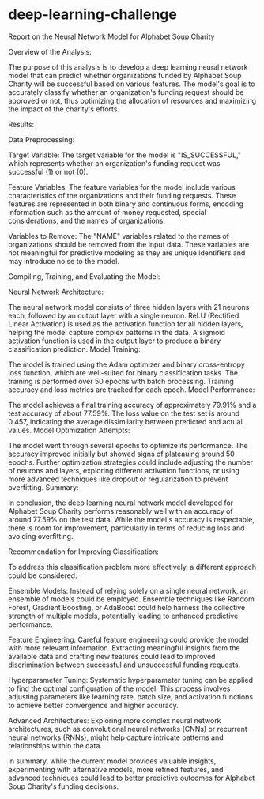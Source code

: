 # deep-learning-challenge

Report on the Neural Network Model for Alphabet Soup Charity

Overview of the Analysis:

The purpose of this analysis is to develop a deep learning neural network model that can predict whether organizations funded by Alphabet Soup Charity will be successful based on various features. The model's goal is to accurately classify whether an organization's funding request should be approved or not, thus optimizing the allocation of resources and maximizing the impact of the charity's efforts.

Results:

Data Preprocessing:

Target Variable: The target variable for the model is "IS_SUCCESSFUL," which represents whether an organization's funding request was successful (1) or not (0).

Feature Variables: The feature variables for the model include various characteristics of the organizations and their funding requests. These features are represented in both binary and continuous forms, encoding information such as the amount of money requested, special considerations, and the names of organizations.

Variables to Remove: The "NAME" variables related to the names of organizations should be removed from the input data. These variables are not meaningful for predictive modeling as they are unique identifiers and may introduce noise to the model.

Compiling, Training, and Evaluating the Model:

Neural Network Architecture:

The neural network model consists of three hidden layers with 21 neurons each, followed by an output layer with a single neuron.
ReLU (Rectified Linear Activation) is used as the activation function for all hidden layers, helping the model capture complex patterns in the data.
A sigmoid activation function is used in the output layer to produce a binary classification prediction.
Model Training:

The model is trained using the Adam optimizer and binary cross-entropy loss function, which are well-suited for binary classification tasks.
The training is performed over 50 epochs with batch processing.
Training accuracy and loss metrics are tracked for each epoch.
Model Performance:

The model achieves a final training accuracy of approximately 79.91% and a test accuracy of about 77.59%.
The loss value on the test set is around 0.457, indicating the average dissimilarity between predicted and actual values.
Model Optimization Attempts:

The model went through several epochs to optimize its performance. The accuracy improved initially but showed signs of plateauing around 50 epochs.
Further optimization strategies could include adjusting the number of neurons and layers, exploring different activation functions, or using more advanced techniques like dropout or regularization to prevent overfitting.
Summary:

In conclusion, the deep learning neural network model developed for Alphabet Soup Charity performs reasonably well with an accuracy of around 77.59% on the test data. While the model's accuracy is respectable, there is room for improvement, particularly in terms of reducing loss and avoiding overfitting.

Recommendation for Improving Classification:

To address this classification problem more effectively, a different approach could be considered:

Ensemble Models: Instead of relying solely on a single neural network, an ensemble of models could be employed. Ensemble techniques like Random Forest, Gradient Boosting, or AdaBoost could help harness the collective strength of multiple models, potentially leading to enhanced predictive performance.

Feature Engineering: Careful feature engineering could provide the model with more relevant information. Extracting meaningful insights from the available data and crafting new features could lead to improved discrimination between successful and unsuccessful funding requests.

Hyperparameter Tuning: Systematic hyperparameter tuning can be applied to find the optimal configuration of the model. This process involves adjusting parameters like learning rate, batch size, and activation functions to achieve better convergence and higher accuracy.

Advanced Architectures: Exploring more complex neural network architectures, such as convolutional neural networks (CNNs) or recurrent neural networks (RNNs), might help capture intricate patterns and relationships within the data.

In summary, while the current model provides valuable insights, experimenting with alternative models, more refined features, and advanced techniques could lead to better predictive outcomes for Alphabet Soup Charity's funding decisions.